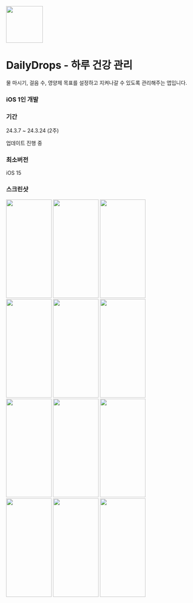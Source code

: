 <img src="https://github.com/chasomin/DailyDrops/assets/114223423/e6442189-65a2-401c-9b2b-102f9d3771f8" width=100, height=100>

# DailyDrops - 하루 건강 관리

물 마시기, 걸음 수, 영양제 목표를 설정하고 지켜나갈 수 있도록 관리해주는 앱입니다.

### **iOS 1인 개발**

### **기간**

24.3.7 ~ 24.3.24 (2주)

업데이트 진행 중

### **최소버전**

iOS 15


### **스크린샷**

<img src="https://github.com/chasomin/DailyDrops/assets/114223423/23bb47e7-d5bb-4e7c-a389-7dc30fedfeb9"  width=124, height=268>
<img src="https://github.com/chasomin/DailyDrops/assets/114223423/d6efedc7-872a-44e7-a14b-b4c52c037fe8"  width=124, height=268>
<img src="https://github.com/chasomin/DailyDrops/assets/114223423/0effbaa1-2870-4bfe-908b-db039be7ca72"  width=124, height=268>
<img src="https://github.com/chasomin/DailyDrops/assets/114223423/15c43d4e-2c0e-4e33-96e7-af0bb314b779"  width=124, height=268>
<img src="https://github.com/chasomin/DailyDrops/assets/114223423/71a7670e-96e9-4a06-943e-fb25427b8bd5"  width=124, height=268>
<img src="https://github.com/chasomin/DailyDrops/assets/114223423/dc33d294-8acc-413b-9c28-4293f91a30b8"  width=124, height=268>
<br>

<img src="https://github.com/chasomin/DailyDrops/assets/114223423/c41f61a2-605b-469b-bd32-beb0ec08484f"  width=124, height=268>
<img src="https://github.com/chasomin/DailyDrops/assets/114223423/ee33f622-997f-4d0a-ae73-9f36b1b88e01"  width=124, height=268>
<img src="https://github.com/chasomin/DailyDrops/assets/114223423/dd4cc58b-4871-4859-9895-fef0cb63e2ff"  width=124, height=268>
<img src="https://github.com/chasomin/DailyDrops/assets/114223423/cc543a62-8810-4790-afc5-438e9478352f"  width=124, height=268>
<img src="https://github.com/chasomin/DailyDrops/assets/114223423/c2d7bb5e-4dab-4f14-9c53-aae95ea24da9"  width=124, height=268>
<img src="https://github.com/chasomin/DailyDrops/assets/114223423/b29aba48-8d86-45fb-89a2-a4e69c3ea340"  width=124, height=268>
<br>

